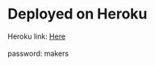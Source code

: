 # Deployed on Heroku 

Heroku link: [Here](https://create-an-advert-service.herokuapp.com/) <br><br>
password: makers


